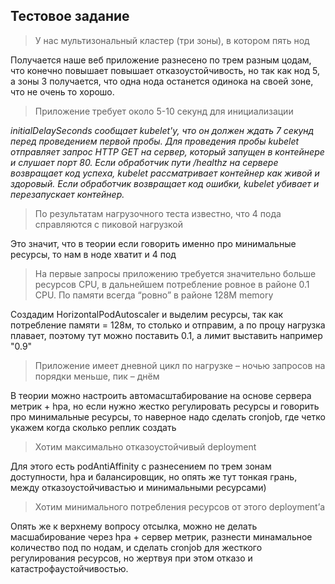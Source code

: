 ## Тестовое задание 



>У нас мультизональный кластер (три зоны), в котором пять нод	

Получается наше веб приложение разнесено по трем разным цодам, что конечно повышает повышает отказоустойчивость, но так как нод 5, а зоны 3 получается, что одна нода останется одинока на своей зоне, что не очень то хорошо.


>Приложение требует около 5-10 секунд для инициализации
  
  *initialDelaySeconds сообщает kubelet'у, что он должен ждать 7 секунд перед проведением первой пробы. Для проведения пробы kubelet отправляет запрос HTTP GET на сервер, который запущен в контейнере и слушает порт 80. Если обработчик пути /healthz на сервере возвращает код успеха, kubelet рассматривает контейнер как живой и здоровый. Если обработчик возвращает код ошибки, kubelet убивает и перезапускает контейнер.*


>По результатам нагрузочного теста известно, что 4 пода справляются с пиковой нагрузкой

Это значит, что в теории если говорить именно про минимальные ресурсы, то нам в ноде хватит и 4 под 

>На первые запросы приложению требуется значительно больше ресурсов CPU, в дальнейшем потребление ровное в районе 0.1 CPU. По памяти всегда “ровно” в районе 128M memory

Создадим HorizontalPodAutoscaler и выделим ресурсы,
так как потребление памяти = 128м, то столько и отправим, а по процу нагрузка плавает, поэтому тут можно поставить 0.1, а лимит выставить например "0.9"

>Приложение имеет дневной цикл по нагрузке – ночью запросов на порядки меньше, пик – днём

В теории можно настроить автомасштабирование на основе сервера метрик + hpa, но если нужно жестко регулировать ресурсы и говорить про минимальные ресурсы, то наверное надо сделать cronjob, где четко укажем когда сколько реплик создать

>Хотим максимально отказоустойчивый deployment

Для этого есть podAntiAffinity с разнесением по трем зонам доступности, hpa и балансировщик, но опять же тут тонкая грань, между отказоустойчивастью и минимальными ресурсами) 

>Хотим минимального потребления ресурсов от этого deployment’а

Опять же к верхнему вопросу отсылка, можно не делать масшабирование через hpa + сервер метрик, разнести минамальное количество под по нодам, и сделать cronjob для жесткого регулирования ресурсов, но жертвуя при этом отказо и катастрофаустойчивостью.
